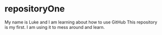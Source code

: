 # repositoryOne

My name is Luke and I am learning about how to use GitHub
This repository is my first. I am using it to mess around and learn.
